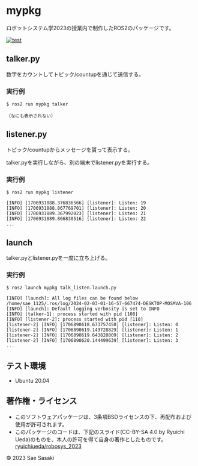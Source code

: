 # mypkg
ロボットシステム学2023の授業内で制作したROS2のパッケージです。

[![test](https://github.com/poohsae/mypkg/actions/workflows/test.yml/badge.svg)](https://github.com/poohsae/mypkg/actions/workflows/test.yml)

## talker.py

数字をカウントしてトピック/countupを通じて送信する。

### 実行例

```
$ ros2 run mypkg talker
```

```
（なにも表示されない）
```

## listener.py

トピック/countupからメッセージを貰って表示する。

talker.pyを実行しながら、別の端末でlistener.pyを実行する。

### 実行例

```
$ ros2 run mypkg listener
```

```
[INFO] [1706931888.376836566] [listener]: Listen: 19
[INFO] [1706931888.867769701] [listener]: Listen: 20
[INFO] [1706931889.367992023] [listener]: Listen: 21
[INFO] [1706931889.866830516] [listener]: Listen: 22
...
```

## launch

talker.pyとlistener.pyを一度に立ち上げる。

### 実行例

```
$ ros2 launch mypkg talk_listen.launch.py
```

```
[INFO] [launch]: All log files can be found below /home/sae_1125/.ros/log/2024-02-03-01-16-57-667474-DESKTOP-MOSMVA-106
[INFO] [launch]: Default logging verbosity is set to INFO
[INFO] [talker-1]: process started with pid [108]
[INFO] [listener-2]: process started with pid [110]
[listener-2] [INFO] [1706890618.673757450] [listener]: Listen: 0
[listener-2] [INFO] [1706890619.143728829] [listener]: Listen: 1
[listener-2] [INFO] [1706890619.643828809] [listener]: Listen: 2
[listener-2] [INFO] [1706890620.144499639] [listener]: Listen: 3
...
```

## テスト環境
* Ubuntu 20.04

## 著作権・ライセンス
* このソフトウェアパッケージは、3条項BSDライセンスの下、再配布および使用が許可されます。
* このパッケージのコードは、下記のスライド(CC-BY-SA 4.0 by Ryuichi Ueda)のものを、本人の許可を得て自身の著作としたものです。
[ryuichiueda/robosys_2023](https://github.com/ryuichiueda/my_slides/tree/master/robosys_2022)

© 2023 Sae Sasaki





